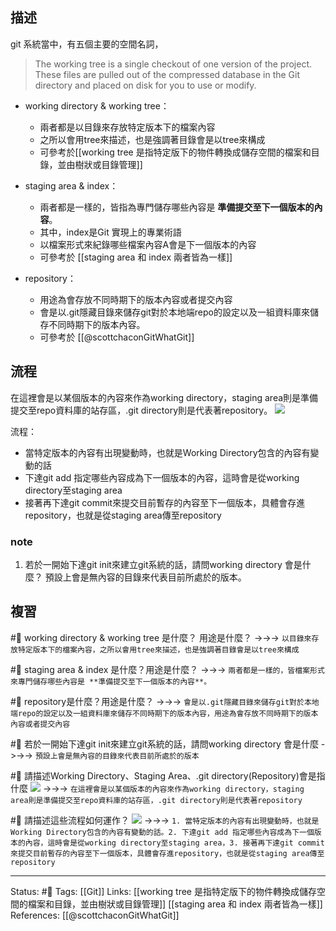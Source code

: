 
## 描述

git 系統當中，有五個主要的空間名詞，
> The working tree is a single checkout of one version of the project. These files are pulled out of the compressed database in the Git directory and placed on disk for you to use or modify.

- working directory & working tree：
	- 兩者都是以目錄來存放特定版本下的檔案內容
	- 之所以會用tree來描述，也是強調著目錄會是以tree來構成
	- 可參考於[[working tree 是指特定版下的物件轉換成儲存空間的檔案和目錄，並由樹狀或目錄管理]]

- staging area & index：
	- 兩者都是一樣的，皆指為專門儲存哪些內容是 **準備提交至下一個版本的內容**。
	- 其中，index是Git 實現上的專業術語
	- 以檔案形式來紀錄哪些檔案內容A會是下一個版本的內容
	- 可參考於 [[staging area 和 index 兩者皆為一樣]]

- repository：
	- 用途為會存放不同時期下的版本內容或者提交內容
	- 會是以.git隱藏目錄來儲存git對於本地端repo的設定以及一組資料庫來儲存不同時期下的版本內容。
	- 可參考於 [[@scottchaconGitWhatGit]]

## 流程
在這裡會是以某個版本的內容來作為working directory，staging area則是準備提交至repo資料庫的站存區，.git directory則是代表著repository。
![](https://git-scm.com/book/en/v2/images/areas.png)

流程：
- 當特定版本的內容有出現變動時，也就是Working Directory包含的內容有變動的話
- 下達git add 指定哪些內容成為下一個版本的內容，這時會是從working directory至staging area
- 接著再下達git commit來提交目前暫存的內容至下一個版本，具體會存進repository，也就是從staging area傳至repository


### note
1. 若於一開始下達git init來建立git系統的話，請問working directory 會是什麼？
預設上會是無內容的目錄來代表目前所處於的版本。
## 複習
#🧠 working directory & working tree  是什麼？ 用途是什麼？ ->->-> `以目錄來存放特定版本下的檔案內容，之所以會用tree來描述，也是強調著目錄會是以tree來構成`
<!--SR:!2022-05-26,2,248-->

#🧠 staging area & index 是什麼？用途是什麼？ ->->-> `兩者都是一樣的，皆檔案形式來專門儲存哪些內容是 **準備提交至下一個版本的內容**。`
<!--SR:!2022-05-27,3,250-->

#🧠 repository是什麼？用途是什麼？ ->->-> `會是以.git隱藏目錄來儲存git對於本地端repo的設定以及一組資料庫來儲存不同時期下的版本內容，用途為會存放不同時期下的版本內容或者提交內容`
<!--SR:!2022-05-25,1,230-->

#🧠  若於一開始下達git init來建立git系統的話，請問working directory 會是什麼 ->->-> `預設上會是無內容的目錄來代表目前所處於的版本`

#🧠 請描述Working Directory、Staging Area、.git directory(Repository)會是指什麼 ![](https://git-scm.com/book/en/v2/images/areas.png) ->->-> `在這裡會是以某個版本的內容來作為working directory，staging area則是準備提交至repo資料庫的站存區，.git directory則是代表著repository`
<!--SR:!2022-05-27,3,250-->

#🧠 請描述這些流程如何運作？ ![](https://git-scm.com/book/en/v2/images/areas.png) ->->-> `1. 當特定版本的內容有出現變動時，也就是Working Directory包含的內容有變動的話。2. 下達git add 指定哪些內容成為下一個版本的內容，這時會是從working directory至staging area，3. 接著再下達git commit來提交目前暫存的內容至下一個版本，具體會存進repository，也就是從staging area傳至repository` 

---
Status: #🌱 
Tags:
[[Git]]
Links:
[[working tree 是指特定版下的物件轉換成儲存空間的檔案和目錄，並由樹狀或目錄管理]]
[[staging area 和 index 兩者皆為一樣]]
References:
 [[@scottchaconGitWhatGit]]